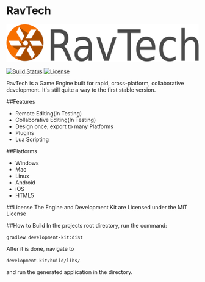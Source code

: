# RavTech
![Alt text](/logo.png?raw=true "")

[![Build Status](https://travis-ci.org/Quexten/RavTech.svg?branch=master)](https://travis-ci.org/Quexten/RavTech)
[![License](http://img.shields.io/:license-mit-blue.svg)](http://mit-license.org)

RavTech is a Game Engine built for rapid, cross-platform, collaborative development.
It's still quite a way to the first stable version.

##Features
- Remote Editing(In Testing)
- Collaborative Editing(In Testing)
- Design once, export to many Platforms
- Plugins
- Lua Scripting

##Platforms
- Windows
- Mac
- Linux
- Android
- iOS
- HTML5

##License
The Engine and Development Kit are Licensed under the MIT License

##How to Build
In the projects root directory, run the command:
```
gradlew development-kit:dist
```
After it is done, navigate to 
```
development-kit/build/libs/
```
and run the generated application in the directory.
